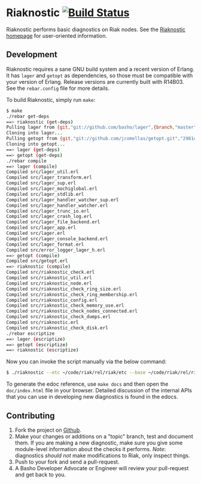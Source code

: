 # Riaknostic [![Build Status](https://secure.travis-ci.org/basho/riaknostic.png?branch=master)](http://travis-ci.org/basho/riaknostic)

Riaknostic performs basic diagnostics on Riak nodes. See the
[Riaknostic homepage](http://riaknostic.basho.com) for user-oriented
information.

## Development

Riaknostic requires a sane GNU build system and a recent version of
Erlang.  It has `lager` and `getopt` as dependencies, so those must be
compatible with your version of Erlang. Release versions are currently
built with R14B03.  See the `rebar.config` file for more details.

To build Riaknostic, simply run `make`:

```bash
$ make
./rebar get-deps
==> riaknostic (get-deps)
Pulling lager from {git,"git://github.com/basho/lager",{branch,"master"}}
Cloning into lager...
Pulling getopt from {git,"git://github.com/jcomellas/getopt.git","2981dfe"}
Cloning into getopt...
==> lager (get-deps)
==> getopt (get-deps)
./rebar compile
==> lager (compile)
Compiled src/lager_util.erl
Compiled src/lager_transform.erl
Compiled src/lager_sup.erl
Compiled src/lager_mochiglobal.erl
Compiled src/lager_stdlib.erl
Compiled src/lager_handler_watcher_sup.erl
Compiled src/lager_handler_watcher.erl
Compiled src/lager_trunc_io.erl
Compiled src/lager_crash_log.erl
Compiled src/lager_file_backend.erl
Compiled src/lager_app.erl
Compiled src/lager.erl
Compiled src/lager_console_backend.erl
Compiled src/lager_format.erl
Compiled src/error_logger_lager_h.erl
==> getopt (compile)
Compiled src/getopt.erl
==> riaknostic (compile)
Compiled src/riaknostic_check.erl
Compiled src/riaknostic_util.erl
Compiled src/riaknostic_node.erl
Compiled src/riaknostic_check_ring_size.erl
Compiled src/riaknostic_check_ring_membership.erl
Compiled src/riaknostic_config.erl
Compiled src/riaknostic_check_memory_use.erl
Compiled src/riaknostic_check_nodes_connected.erl
Compiled src/riaknostic_check_dumps.erl
Compiled src/riaknostic.erl
Compiled src/riaknostic_check_disk.erl
./rebar escriptize
==> lager (escriptize)
==> getopt (escriptize)
==> riaknostic (escriptize)
```

Now you can invoke the script manually via the below command:

```bash
$ ./riaknostic --etc ~/code/riak/rel/riak/etc --base ~/code/riak/rel/riak --user `whoami` [other options]
```

To generate the edoc reference, use `make docs` and then open the
`doc/index.html` file in your browser.  Detailed discussion of the
internal APIs that you can use in developing new diagnostics is found
in the edocs.

## Contributing

1. Fork the project on [Github](https://github.com/basho/riaknostic).
2. Make your changes or additions on a "topic" branch, test and
   document them. If you are making a new diagnostic, make sure you
   give some module-level information about the checks it
   performs. *Note*: diagnostics _should not_ make modifications to
   Riak, only inspect things.
3. Push to your fork and send a pull-request.
4. A Basho Developer Advocate or Engineer will review your
   pull-request and get back to you.
